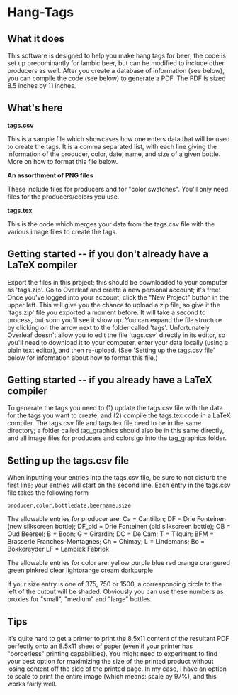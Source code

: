 # Hang-Tags

What it does
------------

This software is designed to help you make hang tags for beer; the code is set up predominantly for lambic beer, but can be modified to include other producers as well.  After you create a database of information (see below), you can compile the code (see below) to generate a PDF.  The PDF is sized 8.5 inches by 11 inches.

What's here
------------


**tags.csv**

This is a sample file which showcases how one enters data that will be used to create the tags.  It is a comma separated list, with each line giving the information of the producer, color, date, name, and size of a given bottle.  More on how to format this file below.

**An assorthment of PNG files**

These include files for producers and for "color swatches".  You'll only need files for the producers/colors you use. 
	
**tags.tex**

This is the code which merges your data from the tags.csv file with the various image files to create the tags. 
 
Getting started -- if you don't already have a LaTeX compiler
---------------------------------------------------------------

Export the files in this project; this should be downloaded to your computer as 'tags.zip'.  Go to Overleaf and create a new personal account; it's free!  Once you've logged into your account, click the "New Project" button in the upper left.  This will give you the chance to upload a zip file, so give it the 'tags.zip' file you exported a moment before. It will take a second to process, but soon you'll see it show up.  You can expand the file structure by clicking on the arrow next to the folder called 'tags'.  Unfortunately Overleaf doesn't allow you to edit the file 'tags.csv' directly in its editor, so you'll need to download it to your computer, enter your data locally (using a plain text editor), and then re-upload.  (See 'Setting up the tags.csv file' below for information about how to format this file.)

Getting started -- if you already have a LaTeX compiler
-------------------------------------------------------

To generate the tags you need to (1) update the tags.csv file with the data for the tags you want to create, and (2) compile the tags.tex code in a LaTeX compiler.  The tags.csv file and tags.tex file need to be in the same directory; a folder called tag_graphics should also be in this same directly, and all image files for producers and colors go into the tag_graphics folder.

Setting up the tags.csv file
----------------------------

When inputting your entries into the tags.csv file, be sure to not disturb the first line; your entries will start on the second line. Each entry in the tags.csv file takes the following form

    producer,color,bottledate,beername,size
    
The allowable entries for producer are: 
 		Ca = Cantillon;
		DF = Drie Fonteinen (new silkscreen bottle);
		DF_old  = Drie Fonteinen (old silkscreen bottle);
		OB = Oud Beersel;
		B = Boon;
		G = Girardin;
		DC = De Cam;
		T = Tilquin;
		BFM = Brasserie Franches-Montagnes;
		Ch = Chimay;
		L = Lindemans;
    Bo = Bokkereyder
    LF = Lambiek Fabriek

The allowable entries for color are:
		yellow
		purple
		blue
		red
		orange
		orangered
		green
		pinkred
		clear
		lightorange
		cream
		darkpurple

If your size entry is one of 375, 750 or 1500, a corresponding circle to the left of the cutout will be shaded.  Obviously you can use these numbers as proxies for "small", "medium" and "large" bottles.


Tips
----

It's quite hard to get a printer to print the 8.5x11 content of the resultant PDF perfectly onto an 8.5x11 sheet of paper (even if your printer has "borderless" printing capabilities).  You might need to experiment to find your best option for maximizing the size of the printed product without losing content off the side of the printed page. In my case, I have an option to scale to print the entire image (which means: scale by 97%), and this works fairly well.
